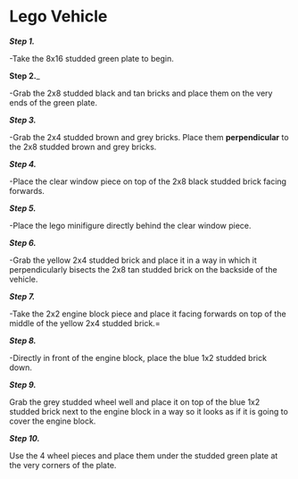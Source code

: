 # Lego Vehicle

_**Step 1.**_

-Take the 8x16 studded green plate to begin.

**Step 2.**_

-Grab the 2x8 studded black and tan bricks and place them on the very ends of the green plate.

_**Step 3.**_

-Grab the 2x4 studded brown and grey bricks. Place them **perpendicular** to the 2x8 studded brown and grey bricks.

_**Step 4.**_

-Place the clear window piece on top of the 2x8 black studded brick facing forwards.

_**Step 5.**_

-Place the lego minifigure directly behind the clear window piece.

_**Step 6.**_

-Grab the yellow 2x4 studded brick and place it in a way in which it perpendicularly bisects the 2x8 tan studded brick on the backside of the vehicle.

_**Step 7.**_

-Take the 2x2 engine block piece and place it facing forwards on top of the middle of the yellow 2x4 studded brick.=

_**Step 8.**_

-Directly in front of the engine block, place the blue 1x2 studded brick down.

_**Step 9.**_

Grab the grey studded wheel well and place it on top of the blue 1x2 studded brick next to the engine block in a way so it looks as if it is going to cover the engine block.

_**Step 10.**_

Use the 4 wheel pieces and place them under the studded green plate at the very corners of the plate.
